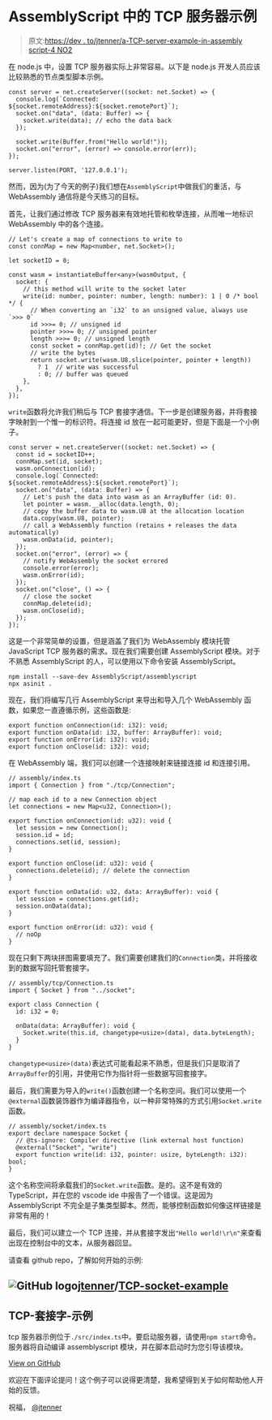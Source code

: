# AssemblyScript 中的 TCP 服务器示例

> 原文:[https://dev . to/jtenner/a-TCP-server-example-in-assembly script-4 NO2](https://dev.to/jtenner/a-tcp-server-example-in-assemblyscript-4no2)

在 node.js 中，设置 TCP 服务器实际上非常容易。以下是 node.js 开发人员应该比较熟悉的节点类型脚本示例。

```
const server = net.createServer((socket: net.Socket) => {
  console.log(`Connected: ${socket.remoteAddress}:${socket.remotePort}`);
  socket.on("data", (data: Buffer) => {
    socket.write(data); // echo the data back
  });

  socket.write(Buffer.from("Hello world!"));
  socket.on("error", (error) => console.error(err));
});

server.listen(PORT, '127.0.0.1'); 
```

然而，因为(为了今天的例子)我们想在`AssemblyScript`中做我们的重活，与 WebAssembly 通信将是今天练习的目标。

首先，让我们通过修改 TCP 服务器来有效地托管和枚举连接，从而唯一地标识 WebAssembly 中的各个连接。

```
// Let's create a map of connections to write to
const connMap = new Map<number, net.Socket>();

let socketID = 0;

const wasm = instantiateBuffer<any>(wasmOutput, {
  socket: {
    // this method will write to the socket later
    write(id: number, pointer: number, length: number): 1 | 0 /* bool */ {
      // When converting an `i32` to an unsigned value, always use `>>> 0`
      id >>>= 0; // unsigned id
      pointer >>>= 0; // unsigned pointer
      length >>>= 0; // unsigned length
      const socket = connMap.get(id)!; // Get the socket
      // write the bytes 
      return socket.write(wasm.U8.slice(pointer, pointer + length))
        ? 1  // write was successful 
        : 0; // buffer was queued
    },
  },
}); 
```

`write`函数将允许我们稍后与 TCP 套接字通信。下一步是创建服务器，并将套接字映射到一个惟一的标识符。将连接 id 放在一起可能更好，但是下面是一个小例子。

```
const server = net.createServer((socket: net.Socket) => {
  const id = socketID++;
  connMap.set(id, socket);
  wasm.onConnection(id);
  console.log(`Connected: ${socket.remoteAddress}:${socket.remotePort}`);
  socket.on("data", (data: Buffer) => {
    // Let's push the data into wasm as an ArrayBuffer (id: 0).
    let pointer = wasm.__alloc(data.length, 0); 
    // copy the buffer data to wasm.U8 at the allocation location
    data.copy(wasm.U8, pointer);
    // call a WebAssembly function (retains + releases the data automatically)
    wasm.onData(id, pointer);
  });
  socket.on("error", (error) => {
    // notify WebAssembly the socket errored
    console.error(error);
    wasm.onError(id); 
  });
  socket.on("close", () => {
    // close the socket
    connMap.delete(id);
    wasm.onClose(id);
  });
}); 
```

这是一个非常简单的设置，但是涵盖了我们为 WebAssembly 模块托管 JavaScript TCP 服务器的需求。现在我们需要创建 AssemblyScript 模块。对于不熟悉 AssemblyScript 的人，可以使用以下命令安装 AssemblyScript。

```
npm install --save-dev AssemblyScript/assemblyscript
npx asinit . 
```

现在，我们将编写几行 AssemblyScript 来导出和导入几个 WebAssembly 函数，如果您一直遵循示例，这些函数是:

```
export function onConnection(id: i32): void;
export function onData(id: i32, buffer: ArrayBuffer): void;
export function onError(id: i32): void;
export function onClose(id: i32): void; 
```

在 WebAssembly 端，我们可以创建一个连接映射来链接连接 id 和连接引用。

```
// assembly/index.ts
import { Connection } from "./tcp/Connection";

// map each id to a new Connection object
let connections = new Map<u32, Connection>();

export function onConnection(id: u32): void {
  let session = new Connection();
  session.id = id;
  connections.set(id, session);
}

export function onClose(id: u32): void {
  connections.delete(id); // delete the connection
}

export function onData(id: u32, data: ArrayBuffer): void {
  let session = connections.get(id);
  session.onData(data);
}

export function onError(id: u32): void {
  // noOp
} 
```

现在只剩下两块拼图需要填充了。我们需要创建我们的`Connection`类，并将接收到的数据写回托管套接字。

```
// assembly/tcp/Connection.ts
import { Socket } from "../socket";

export class Connection {
  id: i32 = 0;

  onData(data: ArrayBuffer): void {
    Socket.write(this.id, changetype<usize>(data), data.byteLength);
  }
} 
```

`changetype<usize>(data)`表达式可能看起来不熟悉，但是我们只是取消了`ArrayBuffer`的引用，并使用它作为指针将一些数据写回套接字。

最后，我们需要为导入的`write()`函数创建一个名称空间。我们可以使用一个`@external`函数装饰器作为编译器指令，以一种非常特殊的方式引用`Socket.write`函数。

```
// assembly/socket/index.ts
export declare namespace Socket {
  // @ts-ignore: Compiler directive (link external host function)
  @external("Socket", "write")
  export function write(id: i32, pointer: usize, byteLength: i32): bool;
} 
```

这个名称空间将承载我们的`Socket.write`函数。是的。这不是有效的 TypeScript，并在您的 vscode ide 中报告了一个错误。这是因为 AssemblyScript 不完全是子集类型脚本。然而，能够控制函数如何像这样链接是非常有用的！

最后，我们可以建立一个 TCP 连接，并从套接字发出`"Hello world!\r\n"`来查看出现在控制台中的文本，从服务器回显。

请查看 github repo，了解如何开始的示例:

## ![GitHub logo](../Images/375dfcc32199b4dedf2b526645c27ff7.png)[jtenner](https://github.com/jtenner)/[TCP-socket-example](https://github.com/jtenner/tcp-socket-example)

<article class="markdown-body entry-content p-5" itemprop="text">

# TCP-套接字-示例

tcp 服务器示例位于`./src/index.ts`中。要启动服务器，请使用`npm start`命令。服务器将自动编译 assemblyscript 模块，并在脚本启动时为您引导该模块。

</article>

[View on GitHub](https://github.com/jtenner/tcp-socket-example)

欢迎在下面评论提问！这个例子可以说得更清楚，我希望得到关于如何帮助他人开始的反馈。

祝福，
[@jtenner](https://dev.to/jtenner)